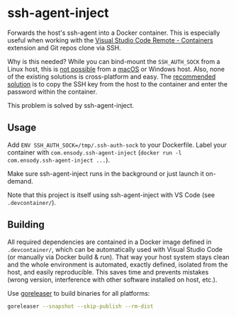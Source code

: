# ssh-agent-inject

Forwards the host's ssh-agent into a Docker container. This is especially useful when working with the [Visual Studio Code Remote - Containers](https://code.visualstudio.com/docs/remote/containers) extension and Git repos clone via SSH.

Why is this needed? While you can bind-mount the `SSH_AUTH_SOCK` from a Linux host, this is [not possible](https://github.com/microsoft/vscode-remote-release/issues/106) from a [macOS](https://github.com/docker/for-mac/issues/410) or Windows host. Also, none of the existing solutions is cross-platform and easy. The [recommended solution](https://code.visualstudio.com/docs/remote/containers#_using-ssh-keys) is to copy the SSH key from the host to the container and enter the password within the container.

This problem is solved by ssh-agent-inject.

## Usage

Add `ENV SSH_AUTH_SOCK=/tmp/.ssh-auth-sock` to your Dockerfile. Label your container with `com.ensody.ssh-agent-inject` (`docker run -l com.ensody.ssh-agent-inject ...`).

Make sure ssh-agent-inject runs in the background or just launch it on-demand.

Note that this project is itself using ssh-agent-inject with VS Code (see `.devcontainer/`).

## Building

All required dependencies are contained in a Docker image defined in `.devcontainer/`, which can be automatically used with Visual Studio Code (or manually via Docker build & run).
That way your host system stays clean and the whole environment is automated, exactly defined, isolated from the host, and easily reproducible.
This saves time and prevents mistakes (wrong version, interference with other software installed on host, etc.).

Use [goreleaser](https://goreleaser.com/) to build binaries for all platforms:

```bash
goreleaser --snapshot --skip-publish --rm-dist
```
